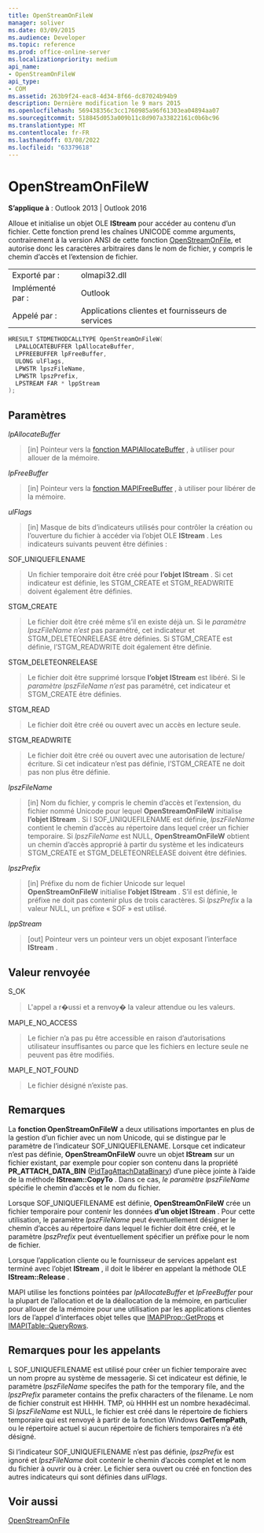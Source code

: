 ```yaml
---
title: OpenStreamOnFileW
manager: soliver
ms.date: 03/09/2015
ms.audience: Developer
ms.topic: reference
ms.prod: office-online-server
ms.localizationpriority: medium
api_name:
- OpenStreamOnFileW
api_type:
- COM
ms.assetid: 263b9f24-eac8-4d34-8f66-dc87024b94b9
description: Dernière modification le 9 mars 2015
ms.openlocfilehash: 569438356c3cc1760985a96f61303ea04894aa07
ms.sourcegitcommit: 518845d053a009b11c8d907a33822161c0b6bc96
ms.translationtype: MT
ms.contentlocale: fr-FR
ms.lasthandoff: 03/08/2022
ms.locfileid: "63379618"
---
```

# <a name="openstreamonfilew"></a>OpenStreamOnFileW

**S’applique à** : Outlook 2013 | Outlook 2016
  
Alloue et initialise un objet OLE **IStream** pour accéder au contenu d’un fichier. Cette fonction prend les chaînes UNICODE comme arguments, contrairement à la version ANSI de cette fonction [OpenStreamOnFile](openstreamonfile.md), et autorise donc les caractères arbitraires dans le nom de fichier, y compris le chemin d’accès et l’extension de fichier.
  
|||
|:-----|:-----|
|Exporté par :  <br/> |olmapi32.dll  <br/> |
|Implémenté par :  <br/> |Outlook  <br/> |
|Appelé par :  <br/> |Applications clientes et fournisseurs de services  <br/> |

```cpp
HRESULT STDMETHODCALLTYPE OpenStreamOnFileW(
  LPALLOCATEBUFFER lpAllocateBuffer,
  LPFREEBUFFER lpFreeBuffer,
  ULONG ulFlags,
  LPWSTR lpszFileName,
  LPWSTR lpszPrefix,
  LPSTREAM FAR * lppStream
);
```

## <a name="parameters"></a>Paramètres

 _lpAllocateBuffer_
  
> [in] Pointeur vers la [fonction MAPIAllocateBuffer](mapiallocatebuffer.md) , à utiliser pour allouer de la mémoire.

 _lpFreeBuffer_
  
> [in] Pointeur vers la [fonction MAPIFreeBuffer](mapifreebuffer.md) , à utiliser pour libérer de la mémoire.

 _ulFlags_
  
> [in] Masque de bits d’indicateurs utilisés pour contrôler la création ou l’ouverture du fichier à accéder via l’objet OLE **IStream** . Les indicateurs suivants peuvent être définies :

SOF_UNIQUEFILENAME
  
> Un fichier temporaire doit être créé pour **l’objet IStream** . Si cet indicateur est définie, les STGM_CREATE et STGM_READWRITE doivent également être définies.

STGM_CREATE
  
> Le fichier doit être créé même s’il en existe déjà un. Si le _paramètre lpszFileName n’est_ pas paramétré, cet indicateur et STGM_DELETEONRELEASE être définies. Si STGM_CREATE est définie, l’STGM_READWRITE doit également être définie.

STGM_DELETEONRELEASE
  
> Le fichier doit être supprimé lorsque **l’objet IStream** est libéré. Si le _paramètre lpszFileName n’est_ pas paramétré, cet indicateur et STGM_CREATE être définies.

STGM_READ
  
> Le fichier doit être créé ou ouvert avec un accès en lecture seule.

STGM_READWRITE
  
> Le fichier doit être créé ou ouvert avec une autorisation de lecture/écriture. Si cet indicateur n’est pas définie, l’STGM_CREATE ne doit pas non plus être définie.

 _lpszFileName_
  
> [in] Nom du fichier, y compris le chemin d’accès et l’extension, du fichier nommé Unicode pour lequel **OpenStreamOnFileW** initialise **l’objet IStream** . Si l SOF_UNIQUEFILENAME est définie, _lpszFileName_ contient le chemin d’accès au répertoire dans lequel créer un fichier temporaire. Si _lpszFileName_ est NULL, **OpenStreamOnFileW** obtient un chemin d’accès approprié à partir du système et les indicateurs STGM_CREATE et STGM_DELETEONRELEASE doivent être définies.

 _lpszPrefix_
  
> [in] Préfixe du nom de fichier Unicode sur lequel **OpenStreamOnFileW** initialise **l’objet IStream** . S’il est définie, le préfixe ne doit pas contenir plus de trois caractères. Si _lpszPrefix_ a la valeur NULL, un préfixe « SOF » est utilisé.

 _lppStream_
  
> [out] Pointeur vers un pointeur vers un objet exposant l’interface **IStream** .

## <a name="return-value"></a>Valeur renvoyée

S_OK
  
> L'appel a r�ussi et a renvoy� la valeur attendue ou les valeurs.

MAPI_E_NO_ACCESS
  
> Le fichier n’a pas pu être accessible en raison d’autorisations utilisateur insuffisantes ou parce que les fichiers en lecture seule ne peuvent pas être modifiés.

MAPI_E_NOT_FOUND
  
> Le fichier désigné n’existe pas.

## <a name="remarks"></a>Remarques

La **fonction OpenStreamOnFileW** a deux utilisations importantes en plus de la gestion d’un fichier avec un nom Unicode, qui se distingue par le paramètre de l’indicateur SOF_UNIQUEFILENAME. Lorsque cet indicateur n’est pas définie, **OpenStreamOnFileW** ouvre un objet **IStream** sur un fichier existant, par exemple pour copier son contenu dans la propriété **PR_ATTACH_DATA_BIN** ([PidTagAttachDataBinary](pidtagattachdatabinary-canonical-property.md)) d’une pièce jointe à l’aide de la méthode **IStream::CopyTo** . Dans ce cas, _le paramètre lpszFileName_ spécifie le chemin d’accès et le nom du fichier.
  
Lorsque SOF_UNIQUEFILENAME est définie, **OpenStreamOnFileW** crée un fichier temporaire pour contenir les données **d’un objet IStream** . Pour cette utilisation, le paramètre _lpszFileName_ peut éventuellement désigner le chemin d’accès au répertoire dans lequel le fichier doit être créé, et le paramètre _lpszPrefix_ peut éventuellement spécifier un préfixe pour le nom de fichier.
  
Lorsque l’application cliente ou le fournisseur de services appelant est terminé avec l’objet **IStream** , il doit le libérer en appelant la méthode OLE **IStream::Release** .
  
MAPI utilise les fonctions pointées par _lpAllocateBuffer_ et _lpFreeBuffer_ pour la plupart de l’allocation et de la déallocation de la mémoire, en particulier pour allouer de la mémoire pour une utilisation par les applications clientes lors de l’appel d’interfaces objet telles que [IMAPIProp::GetProps](imapiprop-getprops.md) et [IMAPITable::QueryRows](imapitable-queryrows.md).
  
## <a name="notes-to-callers"></a>Remarques pour les appelants

L SOF_UNIQUEFILENAME est utilisé pour créer un fichier temporaire avec un nom propre au système de messagerie. Si cet indicateur est définie, le paramètre _lpszFileName_ specifes the path for the temporary file, and the _lpszPrefix_ parameter contains the prefix characters of the filename. Le nom de fichier construit est <prefix>HHHH. TMP, où HHHH est un nombre hexadécimal. Si _lpszFileName_ est NULL, le fichier est créé dans le répertoire de fichiers temporaire qui est renvoyé à partir de la fonction Windows **GetTempPath**, ou le répertoire actuel si aucun répertoire de fichiers temporaires n’a été désigné.
  
Si l’indicateur SOF_UNIQUEFILENAME n’est pas définie, _lpszPrefix_ est ignoré et _lpszFileName_ doit contenir le chemin d’accès complet et le nom du fichier à ouvrir ou à créer. Le fichier sera ouvert ou créé en fonction des autres indicateurs qui sont définies dans _ulFlags_.
  
## <a name="see-also"></a>Voir aussi

[OpenStreamOnFile](openstreamonfile.md)
